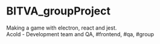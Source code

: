 # BITVA_groupProject
Making a game with electron, react and jest.  
Acold - Development team and QA, #frontend, #qa, #group
